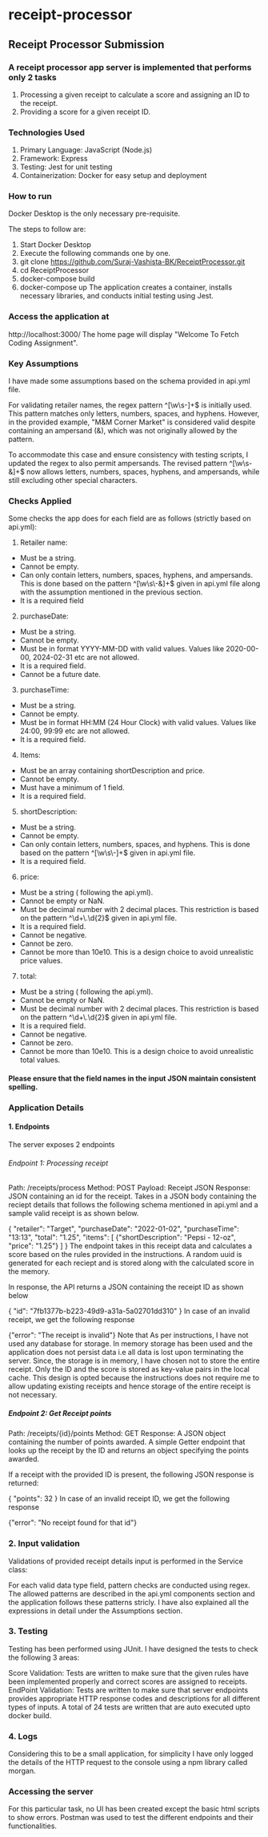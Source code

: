 # receipt-processor

## Receipt Processor Submission
### A receipt processor app server is implemented that performs only 2 tasks

1. Processing a given receipt to calculate a score and assigning an ID to the receipt.
2. Providing a score for a given receipt ID.

### Technologies Used
1. Primary Language: JavaScript (Node.js)
2. Framework: Express
3. Testing: Jest for unit testing
4. Containerization: Docker for easy setup and deployment

### How to run
Docker Desktop is the only necessary pre-requisite.

The steps to follow are:

1. Start Docker Desktop
2. Execute the following commands one by one.
3. git clone https://github.com/Suraj-Vashista-BK/ReceiptProcessor.git
4. cd ReceiptProcessor
5. docker-compose build
6. docker-compose up
The application creates a container, installs necessary libraries, and conducts initial testing using Jest.

### Access the application at

http://localhost:3000/
The home page will display "Welcome To Fetch Coding Assignment".

### Key Assumptions
I have made some assumptions based on the schema provided in api.yml file.

For validating retailer names, the regex pattern ^[\w\s\-]+$ is initially used. This pattern matches only letters, numbers, spaces, and hyphens. However, in the provided example, "M&M Corner Market" is considered valid despite containing an ampersand (&), which was not originally allowed by the pattern.

To accommodate this case and ensure consistency with testing scripts, I updated the regex to also permit ampersands. The revised pattern ^[\w\s\-&]+$ now allows letters, numbers, spaces, hyphens, and ampersands, while still excluding other special characters.

### Checks Applied

Some checks the app does for each field are as follows (strictly based on api.yml):

1. Retailer name:

- Must be a string.
- Cannot be empty.
- Can only contain letters, numbers, spaces, hyphens, and ampersands. This is done based on the pattern ^[\\w\\s\\-&]+$ given in api.yml file along with the assumption mentioned in the previous section.
- It is a required field

2. purchaseDate:

- Must be a string.
- Cannot be empty.
- Must be in format YYYY-MM-DD with valid values. Values like 2020-00-00, 2024-02-31 etc are not allowed.
- It is a required field.
- Cannot be a future date.

3. purchaseTime:

- Must be a string.
- Cannot be empty.
- Must be in format HH:MM (24 Hour Clock) with valid values. Values like 24:00, 99:99 etc are not allowed.
- It is a required field.

4. Items:

- Must be an array containing shortDescription and price.
- Cannot be empty.
- Must have a minimum of 1 field.
- It is a required field.

5. shortDescription:

- Must be a string.
- Cannot be empty.
- Can only contain letters, numbers, spaces, and hyphens. This is done based on the pattern ^[\\w\\s\\-]+$ given in api.yml file.
- It is a required field.

6. price:

- Must be a string ( following the api.yml).
- Cannot be empty or NaN.
- Must be decimal number with 2 decimal places. This restriction is based on the pattern ^\\d+\\.\\d{2}$ given in api.yml file.
- It is a required field.
- Cannot be negative.
- Cannot be zero.
- Cannot be more than 10e10. This is a design choice to avoid unrealistic price values.

7. total:

- Must be a string ( following the api.yml).
- Cannot be empty or NaN.
- Must be decimal number with 2 decimal places. This restriction is based on the pattern ^\\d+\\.\\d{2}$ given in api.yml file.
- It is a required field.
- Cannot be negative.
- Cannot be zero.
- Cannot be more than 10e10. This is a design choice to avoid unrealistic total values.

#### Please ensure that the field names in the input JSON maintain consistent spelling.

### Application Details
#### 1. Endpoints
The server exposes 2 endpoints

###### Endpoint 1: Processing receipt
Path: /receipts/process
Method: POST
Payload: Receipt JSON
Response: JSON containing an id for the receipt.
Takes in a JSON body containing the reciept details that follows the following schema mentioned in api.yml and a sample valid receipt is as shown below.

{
    "retailer": "Target",
    "purchaseDate": "2022-01-02",
    "purchaseTime": "13:13",
    "total": "1.25",
    "items": [
        {"shortDescription": "Pepsi - 12-oz", "price": "1.25"}
    ]
}
The endpoint takes in this receipt data and calculates a score based on the rules provided in the instructions. A random uuid is generated for each reciept and is stored along with the calculated score in the memory.

In response, the API returns a JSON containing the receipt ID as shown below

{ "id": "7fb1377b-b223-49d9-a31a-5a02701dd310" }
In case of an invalid receipt, we get the following response

{"error": "The receipt is invalid"}
Note that As per instructions, I have not used any database for storage. In memory storage has been used and the application does not persist data i.e all data is lost upon terminating the server. Since, the storage is in memory, I have chosen not to store the entire receipt. Only the ID and the score is stored as key-value pairs in the local cache. This design is opted because the instructions does not require me to allow updating existing receipts and hence storage of the entire receipt is not necessary.

##### Endpoint 2: Get Receipt points
Path: /receipts/{id}/points
Method: GET
Response: A JSON object containing the number of points awarded.
A simple Getter endpoint that looks up the receipt by the ID and returns an object specifying the points awarded.

If a receipt with the provided ID is present, the following JSON response is returned:

{ "points": 32 }
In case of an invalid receipt ID, we get the following response

{"error": "No receipt found for that id"}

### 2. Input validation

Validations of provided receipt details input is performed in the Service class:

For each valid data type field, pattern checks are conducted using regex. The allowed patterns are described in the api.yml components section and the application follows these patterns stricly. I have also explained all the expressions in detail under the Assumptions section.

### 3. Testing
Testing has been performed using JUnit. I have designed the tests to check the following 3 areas:

Score Validation: Tests are written to make sure that the given rules have been implemented properly and correct scores are assigned to receipts.
EndPoint Validation: Tests are written to make sure that server endpoints provides appropriate HTTP response codes and descriptions for all different types of inputs.
A total of 24 tests are written that are auto executed upto docker build.

### 4. Logs
Considering this to be a small application, for simplicity I have only logged the details of the HTTP request to the console using a npm library called morgan.

### Accessing the server

For this particular task, no UI has been created except the basic html scripts to show errors.
Postman was used to test the different endpoints and their functionalities.
